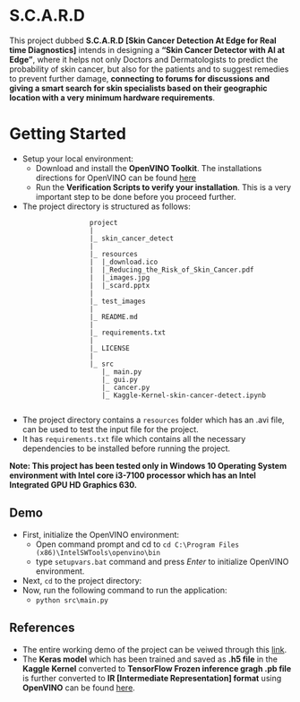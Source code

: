 # S.C.A.R.D
This project dubbed **S.C.A.R.D [Skin Cancer Detection At Edge for Real time Diagnostics]** intends in designing a **“Skin Cancer Detector with AI at Edge”**,  where it helps not only Doctors and Dermatologists to predict the probability of skin cancer, but also for the patients and to suggest remedies to prevent further damage, **connecting to forums for discussions and giving a smart search for skin specialists based on their geographic location with a very minimum hardware requirements**.

# Getting Started 
- Setup your local environment:
  - Download and install the **OpenVINO Toolkit**. The installations directions for OpenVINO can be found [here](https://docs.openvinotoolkit.org/latest/index.html)
  - Run the **Verification Scripts to verify your installation**. This is a very important step to be done before you proceed further.
- The project directory is structured as follows:
```
					project
					|
					|_ skin_cancer_detect
					|  
					|_ resources
					|  |_download.ico
					|  |_Reducing_the_Risk_of_Skin_Cancer.pdf
					|  |_images.jpg
					|  |_scard.pptx
					|
					|_ test_images
					|
					|_ README.md    
					|   
					|_ requirements.txt   
					|
					|_ LICENSE
					|
					|_ src
					   |_ main.py
					   |_ gui.py
					   |_ cancer.py
					   |_ Kaggle-Kernel-skin-cancer-detect.ipynb
	
```
  - The project directory contains a ```resources``` folder which has an .avi file, can be used to test the input file for the project.
  - It has ```requirements.txt``` file which contains all the necessary dependencies to be installed before running the project.
	
**Note: This project has been tested only in Windows 10 Operating System environment with Intel core i3-7100 processor which has an Intel Integrated GPU HD Graphics 630.**  


## Demo

- First, initialize the OpenVINO environment:
  - Open command prompt and cd to ```cd C:\Program Files (x86)\IntelSWTools\openvino\bin```
  - type ```setupvars.bat``` command and press *Enter* to initialize OpenVINO environment.
- Next, ```cd``` to the project directory:
- Now, run the following command to run the application:
  - ```python src\main.py ```

## References
- The entire working demo of the project can be veiwed through this [link](https://youtu.be/L05lsLCLja8).
- The **Keras model** which has been trained and saved as **.h5 file** in the **Kaggle Kernel**  converted to
**TensorFlow Frozen inference gragh .pb file** is further converted to **IR [Intermediate Representation] format** using **OpenVINO** can be found [here](https://www.dlology.com/blog/how-to-run-keras-model-inference-x3-times-faster-with-cpu-and-intel-openvino-1/).     